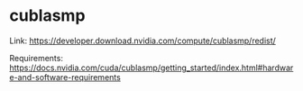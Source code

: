 # cublasmp

Link: <https://developer.download.nvidia.com/compute/cublasmp/redist/>

Requirements: <https://docs.nvidia.com/cuda/cublasmp/getting_started/index.html#hardware-and-software-requirements>


